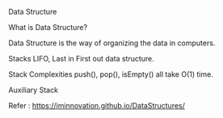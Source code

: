 Data Structure

What is Data Structure?

Data Structure is the way of organizing the data in computers.

Stacks
LIFO, Last in First out data structure.

Stack Complexities
 push(), pop(), isEmpty() all take O(1) time. 
 
 Auxiliary Stack
 
Refer : https://iminnovation.github.io/DataStructures/ 


